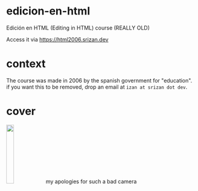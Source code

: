 # edicion-en-html
Edición en HTML (Editing in HTML) course (REALLY OLD)

Access it via https://html2006.srizan.dev

# context

The course was made in 2006 by the spanish government for "education".
if you want this to be removed, drop an email at `izan at srizan dot dev`.

# cover

<img src="https://i.imgur.com/IvMXg66.jpg" height=20%>
my apologies for such a bad camera
